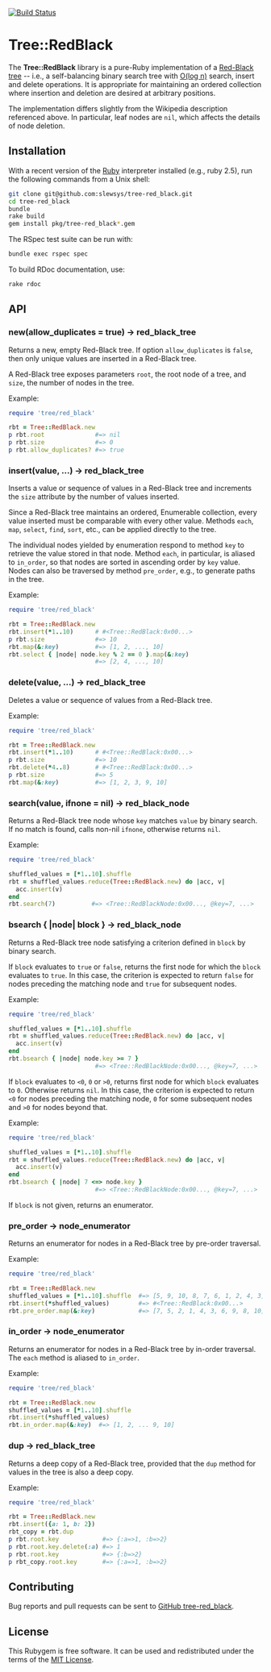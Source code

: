 [![Build Status](https://travis-ci.com/slewsys/tree-red_black.svg?branch=master)](https://travis-ci.com/slewsys/tree-red_black)

# Tree::RedBlack

The __Tree::RedBlack__ library is a pure-Ruby implementation of
a [Red-Black tree](https://en.wikipedia.org/wiki/Red–black_tree) --
i.e., a self-balancing binary search tree
with [O(log n)](https://en.wikipedia.org/wiki/Big-O_notation) search,
insert and delete operations. It is appropriate for maintaining an
ordered collection where insertion and deletion are desired at
arbitrary positions.

The implementation differs slightly from the Wikipedia description
referenced above. In particular, leaf nodes are `nil`, which affects the
details of node deletion.

## Installation
With a recent version of the [Ruby](https://www.ruby-lang.org/en/)
interpreter installed (e.g., ruby 2.5), run the following commands
from a Unix shell:

```bash
git clone git@github.com:slewsys/tree-red_black.git
cd tree-red_black
bundle
rake build
gem install pkg/tree-red_black*.gem
```

The RSpec test suite can be run with:

```bash
bundle exec rspec spec
```

To build RDoc documentation, use:

```bash
rake rdoc
```

## API

### new(allow_duplicates = true) &#8594; red_black_tree

Returns a new, empty Red-Black tree. If option `allow_duplicates` is
`false`, then only unique values are inserted in a Red-Black tree.

A Red-Black tree exposes parameters `root`, the root node of a tree,
and `size`, the number of nodes in the tree.

Example:

```ruby
require 'tree/red_black'

rbt = Tree::RedBlack.new
p rbt.root              #=> nil
p rbt.size              #=> 0
p rbt.allow_duplicates? #=> true
```

### insert(value, ...) &#8594; red_black_tree

Inserts a value or sequence of values in a Red-Black tree and
increments the `size` attribute by the number of values inserted.

Since a Red-Black tree maintains an ordered, Enumerable collection,
every value inserted must be comparable with every other value.
Methods `each`, `map`, `select`, `find`, `sort`, etc., can be applied
directly to the tree.

The individual nodes yielded by enumeration respond to method `key` to
retrieve the value stored in that node. Method `each`, in particular,
is aliased to `in_order`, so that nodes are sorted in ascending order
by `key` value. Nodes can also be traversed by method `pre_order`,
e.g., to generate paths in the tree.

Example:

```ruby
require 'tree/red_black'

rbt = Tree::RedBlack.new
rbt.insert(*1..10)      # #<Tree::RedBlack:0x00...>
p rbt.size              #=> 10
rbt.map(&:key)          #=> [1, 2, ..., 10]
rbt.select { |node| node.key % 2 == 0 }.map(&:key)
                        #=> [2, 4, ..., 10]
```

### delete(value, ...) &#8594; red_black_tree

Deletes a value or sequence of values from a Red-Black tree.

Example:

```ruby
require 'tree/red_black'

rbt = Tree::RedBlack.new
rbt.insert(*1..10)      # #<Tree::RedBlack:0x00...>
p rbt.size              #=> 10
rbt.delete(*4..8)       # #<Tree::RedBlack:0x00...>
p rbt.size              #=> 5
rbt.map(&:key)          #=> [1, 2, 3, 9, 10]
```

### search(value, ifnone = nil) &#8594; red_black_node

Returns a Red-Black tree node whose `key` matches `value` by binary
search. If no match is found, calls non-nil `ifnone`, otherwise
returns `nil`.

Example:

```ruby
require 'tree/red_black'

shuffled_values = [*1..10].shuffle
rbt = shuffled_values.reduce(Tree::RedBlack.new) do |acc, v|
  acc.insert(v)
end
rbt.search(7)          #=> <Tree::RedBlackNode:0x00..., @key=7, ...>
```

### bsearch { |node| block } &#8594; red_black_node

Returns a Red-Black tree node satisfying a criterion defined in
`block` by binary search.

If `block` evaluates to `true` or `false`, returns the first node
for which the `block` evaluates to `true`. In this case, the
criterion is expected to return `false` for nodes preceding
the matching node and `true` for subsequent nodes.

Example:

```ruby
require 'tree/red_black'

shuffled_values = [*1..10].shuffle
rbt = shuffled_values.reduce(Tree::RedBlack.new) do |acc, v|
  acc.insert(v)
end
rbt.bsearch { |node| node.key >= 7 }
                        #=> <Tree::RedBlackNode:0x00..., @key=7, ...>
```

If `block` evaluates to `<0`, `0` or `>0`, returns
first node for which `block` evaluates to `0`. Otherwise returns
`nil`. In this case, the criterion is expected to return
`<0` for nodes preceding the matching node, `0` for some
subsequent nodes and `>0` for nodes beyond that.

Example:

```ruby
require 'tree/red_black'

shuffled_values = [*1..10].shuffle
rbt = shuffled_values.reduce(Tree::RedBlack.new) do |acc, v|
  acc.insert(v)
end
rbt.bsearch { |node| 7 <=> node.key }
                        #=> <Tree::RedBlackNode:0x00..., @key=7, ...>
```

If `block` is not given, returns an enumerator.

### pre_order &#8594; node_enumerator

Returns an enumerator for nodes in a Red-Black tree by pre-order
traversal.

Example:

```ruby
require 'tree/red_black'

rbt = Tree::RedBlack.new
shuffled_values = [*1..10].shuffle  #=> [5, 9, 10, 8, 7, 6, 1, 2, 4, 3]
rbt.insert(*shuffled_values)        #=> #<Tree::RedBlack:0x00...>
rbt.pre_order.map(&:key)            #=> [7, 5, 2, 1, 4, 3, 6, 9, 8, 10]
```

### in_order &#8594; node_enumerator

Returns an enumerator for nodes in a Red-Black tree by in-order
traversal. The `each` method is aliased to `in_order`.

Example:

```ruby
require 'tree/red_black'

rbt = Tree::RedBlack.new
shuffled_values = [*1..10].shuffle
rbt.insert(*shuffled_values)
rbt.in_order.map(&:key)  #=> [1, 2, ... 9, 10]
```

### dup &#8594; red_black_tree

Returns a deep copy of a Red-Black tree, provided that the `dup`
method for values in the tree is also a deep copy.

Example:

```ruby
require 'tree/red_black'

rbt = Tree::RedBlack.new
rbt.insert({a: 1, b: 2})
rbt_copy = rbt.dup
p rbt.root.key            #=> {:a=>1, :b=>2}
p rbt.root.key.delete(:a) #=> 1
p rbt.root.key            #=> {:b=>2}
p rbt_copy.root.key       #=> {:a=>1, :b=>2}
```

## Contributing

Bug reports and pull requests can be sent to
[GitHub tree-red_black](https://github.com/slewsys/tree-red_black).

## License

This Rubygem is free software. It can be used and redistributed under
the terms of the [MIT License](http://opensource.org/licenses/MIT).
